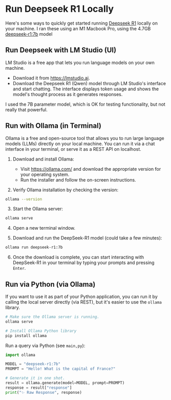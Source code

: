 # Run Deepseek R1 Locally

Here's some ways to quickly get started running [Deepseek R1](https://www.deepseek.com/) locally on your machine. I ran these using an M1 Macbook Pro, using the 4.7GB [deepseek-r1:7b](https://ollama.com/library/deepseek-r1:7b) model

## Run Deepseek with LM Studio (UI)

LM Studio is a free app that lets you run language models on your own machine. 

* Download it from https://lmstudio.ai.
* Download the Deepseek R1 (Qwen) model through LM Studio's interface and start chatting. The interface displays token usage and shows the model's thought process as it generates responses.

I used the 7B parameter model, which is OK for testing functionality, but not really that powerful.

## Run with Ollama (in Terminal)

Ollama is a free and open-source tool that allows you to run large language models (LLMs) directly on your local machine. You can run it via a chat interface in your terminal, or serve it as a REST API on localhost.

1. Download and install Ollama:
    - Visit https://ollama.com/ and download the appropriate version for your operating system.
    - Run the installer and follow the on-screen instructions.

2. Verify Ollama installation by checking the version:

```sh
ollama --version
```

3. Start the Ollama server:

```sh
ollama serve
```

4. Open a new terminal window.

5. Download and run the DeepSeek-R1 model (could take a few minutes):

```sh
ollama run deepseek-r1:7b
```

6. Once the download is complete, you can start interacting with DeepSeek-R1 in your terminal by typing your prompts and pressing `Enter`.


## Run via Python (via Ollama)

If you want to use it as part of your Python application, you can run it by calling the local server directly (via REST), but it's easier to use the `ollama` library.

```sh
# Make sure the Ollama server is running.
ollama serve
```

```sh
# Install Ollama Python library
pip install ollama
```

Run a query via Python (see `main,py`):

```python
import ollama

MODEL = "deepseek-r1:7b"
PROMPT = "Hello! What is the capital of France?"

# Generate it in one shot.
result = ollama.generate(model=MODEL, prompt=PROMPT)
response = result["response"]
print("✨ Raw Response", response)
```

